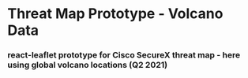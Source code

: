 # Threat Map Prototype - Volcano Data

### react-leaflet prototype for Cisco SecureX threat map - here using global volcano locations (Q2 2021)
